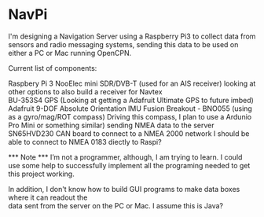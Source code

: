 # NavPi
I'm designing a Navigation Server using a Raspberry Pi3 to collect data from sensors and radio messaging systems, sending this data to be used on either a PC or Mac running OpenCPN.

Current list of components:

Raspbery Pi 3
NooElec mini SDR/DVB-T (used for an AIS receiver)
looking at other options to also build a receiver for Navtex   
BU-353S4 GPS (Looking at getting a Adafruit Ultimate GPS to future imbed)
Adafruit 9-DOF Absolute Orientation IMU Fusion Breakout - BNO055 (using as a gyro/mag/ROT compass) Driving this compass, I plan to use a Ardunio Pro Mini or something similar) sending NMEA data to the server
SN65HVD230 CAN board to connect to a NMEA 2000 network
I should be able to connect to NMEA 0183 diectly to Raspi?

*** Note ***
I’m not a programmer, although, I am trying to learn. I could use some help to successfully
implement all the programing needed to get this project working.

In addition, I don't know how to build GUI programs to make data boxes where it can readout the  
data sent from the server on the PC or Mac. I assume this is Java?

